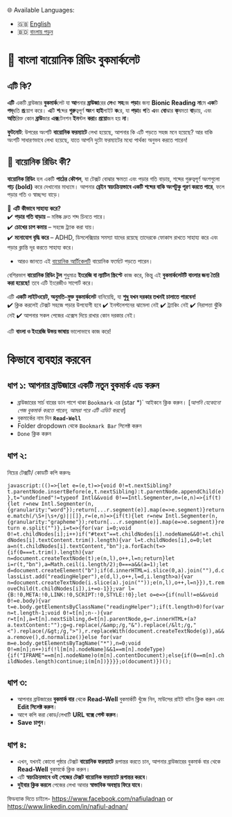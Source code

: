 🌐 Available Languages:  
- 🇬🇧 [English](README.md)  
- 🇧🇩 [বাংলায় পড়ুন](README.bn.md)
  
# **🔹 বাংলা বায়োনিক রিডিং বুকমার্কলেট**  

## **এটি কি?**  
**এটি** একটি ব্রাউজার **বুকমার্ক**লেট যা **আ**পনার **ব্রাউজা**রের **লে**খা **সহ**জে **পড়া**র জন্য **Bionic Reading** **না**মে **এক**টি **পদ্**ধতি **প্র**য়োগ করে। **এ**টি **শ**ব্দের **গুরু**ত্বপূর্ণ **অং**শ **হাই**লাইট **ক**রে, যা **পড়া**র **গ**তি **এ**বং **বো**ঝার **ক্**ষমতা **বা**ড়ায়, এবং **অতি**রিক্ত কোন **ব্রাউ**জার **এক্স**টেনশন **ইন**স্টল **করা**র **প্রয়ো**জন হয় **না**।  

**ফুটনোট**: উপরের অংশটি **বায়োনিক ফরম্যাটে** লেখা হয়েছে, আপনার কি এটি পড়তে সহজ মনে হয়েছে? আর বাকি অংশটি সাধারণভাবে লেখা হয়েছে, যাতে আপনি দুটো ফরম্যাটের মধ্যে পার্থক্য অনুভব করতে পারেন!  

## **👀 বায়োনিক রিডিং কী?**  
**বায়োনিক রিডিং** হল একটি **পাঠের কৌশল**, যা টেক্সট বোঝার ক্ষমতা এবং পড়ার গতি বাড়ায়, শব্দের গুরুত্বপূর্ণ অংশগুলো **গাঢ় (bold)** করে দেখানোর মাধ্যমে। আপনার **ব্রেইন স্বয়ংক্রিয়ভাবে একটি শব্দের বাকি অংশটুকু পূরণ করতে পারে**, ফলে পড়ার গতি ও স্বাচ্ছন্দ্য বাড়ে।  

🧠 **এটি কীভাবে সাহায্য করে?**  
✔️ **পড়ার গতি বাড়ায়** – মস্তিষ্ক দ্রুত শব্দ চিনতে পারে।  
✔️ **চোখের চাপ কমায়** – সহজে ট্র্যাক করা যায়।  
✔️ **মনোযোগ বৃদ্ধি করে** – ADHD, ডিসলেক্সিয়ার সমস্যা যাদের রয়েছে তাদেরকে ফোকাস রাখতে সাহায্য করে এবং পড়ার ক্লান্তি দূর করতে সাহায্য করে।  
- আরও জানতে এই [বায়োনিক আর্টিকেলটি](https://www.brighthr.com/ie/blog/healthy-minds/bionic-reading-and-adhd-effective-ways-to-support-your-staff/) বায়োনিক ফর্মেটে পড়তে পারেন।  

বেশিরভাগ **বায়োনিক রিডিং টুল** শুধুমাত্র **ইংরেজি বা ল্যাটিন স্ক্রিপ্টে** কাজ করে, কিন্তু এই **বুকমার্কলেটটি বাংলার জন্য তৈরি করা হয়েছে!**  তবে এটি ইংরেজীও সাপোর্ট করে।


এটি **একটি লাইটওয়েট, অনুমতি-মুক্ত বুকমার্কলেট** বানিয়েছি, যা **শুধু যখন দরকার তখনই চালাতে পারবেন!**  
✔️ ক্লিক করলেই টেক্সট সহজে পড়ার উপযোগী হবে
✔️ ইনস্টলেশনের ঝামেলা নেই
✔️ ট্র্যাকিং নেই
✔️ নিরাপত্তা ঝুঁকি নেই
✔️ আপনার সকল পেজের এক্সেস দিয়ে রাখার কোন দরকার নেই।

এটি **বাংলা ও ইংরেজি উভয় ভাষায়** ভালোভাবে কাজ করে! 

# কিভাবে ব্যবহার করবেন  
## ধাপ ১: আপনার ব্রাউজারে একটি নতুন বুকমার্ক এড করুন  
- ব্রাউজারের সার্চ বারের ডান পাশে থাকা `Bookmark` এর (star *)` আইকনে ক্লিক করুন। [_আপনি যেকোনো পেজ বুকমার্ক করতে পারেন, আমরা পরে এটি এডিট করবো_]  
- বুকমার্কের নাম দিন **`Read-Well`**  
- Folder dropdown থেকে `Bookmark Bar` সিলেক্ট করুন 
- `Done` ক্লিক করুন  

## ধাপ ২:  
নিচের টেক্সটি/ কোডটি কপি করুনঃ

`javascript:(()=>{let e=(e,t)=>{void 0!=t.nextSibling?t.parentNode.insertBefore(e,t.nextSibling):t.parentNode.appendChild(e)},t="undefined"!=typeof Intl&&void 0!==Intl.Segmenter,n=(e,n)=>{if(t){let r=new Intl.Segmenter(n,{granularity:"word"});return[...r.segment(e)].map(e=>e.segment)}return e.match(/\S+|\s+/g)||[]},r=(e,n)=>{if(t){let r=new Intl.Segmenter(n,{granularity:"grapheme"});return[...r.segment(e)].map(e=>e.segment)}return e.split("")},i=t=>{for(var i=0;void 0!=t.childNodes[i];i++)if("#text"==t.childNodes[i].nodeName&&0!=t.childNodes[i].textContent.trim().length){var l=t.childNodes[i],o=0;let a=n(t.childNodes[i].textContent,"bn");a.forEach(t=>{if(0===t.trim().length){var n=document.createTextNode(t);e(n,l),o++,l=n;return}let i=r(t,"bn"),a=Math.ceil(i.length/2);0===a&&(a=1);let d=document.createElement("b");if(d.innerHTML=i.slice(0,a).join(""),d.classList.add("readingHelper"),e(d,l),o++,l=d,i.length>a){var n=document.createTextNode(i.slice(a).join(""));e(n,l),o++,l=n}}),t.removeChild(t.childNodes[i]),i+=o-1}};var l={B:!0,META:!0,LINK:!0,SCRIPT:!0,STYLE:!0};let o=e=>{if(null!=e&&void 0!=e.body){var t=e.body.getElementsByClassName("readingHelper");if(t.length>0)for(var n=t.length-1;void 0!=t[n];n--){var r=t[n],a=t[n].nextSibling,d=t[n].parentNode,g=r.innerHTML+(a?a.textContent:"");g=g.replace(/&amp;/g,"&").replace(/&lt;/g,"<").replace(/&gt;/g,">"),r.replaceWith(document.createTextNode(g)),a&&a.remove(),d.normalize()}else for(var m=e.body.getElementsByTagName("*"),n=0;void 0!=m[n];n++)if(!l[m[n].nodeName]&&1==m[n].nodeType){if("IFRAME"==m[n].nodeName)o(m[n].contentDocument);else{if(0==m[n].childNodes.length)continue;i(m[n])}}}};o(document)})();`

## ধাপ ৩:  
- আপনার ব্রাউজারের **বুকমার্ক বার** থেকে **Read-Well** বুকমার্কটি খুঁজে নিন, মাউসের রাইট বাটন ক্লিক করুন এবং **Edit সিলেক্ট করুন**।  
- আগে কপি করা কোড/লেখাটি **URL বক্সে পেস্ট করুন**।  
- **Save চাপুন**।  

## ধাপ ৪:  
- এখন, যখনই কোনো পৃষ্ঠার টেক্সট **বায়োনিক ফরম্যাটে** রূপান্তর করতে চান, আপনার ব্রাউজারের বুকমার্ক বার থেকে **Read-Well** বুকমার্কে ক্লিক করুন।  
- এটি **স্বয়ংক্রিয়ভাবে ওই পেজের টেক্সট বায়োনিক ফরম্যাটে রূপান্তর করবে**।  
- **দুইবার ক্লিক করলে** পেজের লেখা আবার **স্বাভাবিক অবস্থায় ফিরে যাবে**।  

ফিডব্যাক দিতে চাইলে- https://www.facebook.com/nafiuladnan or https://www.linkedin.com/in/nafiul-adnan/

